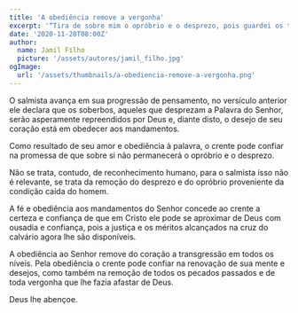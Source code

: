 ```yaml
---
title: 'A obediência remove a vergonha'
excerpt: '“Tira de sobre mim o opróbrio e o desprezo, pois guardei os teus testemunhos” – Salmos 119.22'
date: '2020-11-20T08:00Z'
author:
  name: Jamil Filho
  picture: '/assets/autores/jamil_filho.jpg'
ogImage:
  url: '/assets/thumbnails/a-obediencia-remove-a-vergonha.png'
---
```


O salmista avança em sua progressão de pensamento, no versículo anterior ele declara que os soberbos, aqueles que desprezam a Palavra do Senhor, serão asperamente repreendidos por Deus e, diante disto, o desejo de seu coração está em obedecer aos mandamentos.

Como resultado de seu amor e obediência à palavra, o crente pode confiar na promessa de que sobre si não permanecerá o opróbrio e o desprezo.

Não se trata, contudo, de reconhecimento humano, para o salmista isso não é relevante, se trata da remoção do desprezo e do opróbrio proveniente da condição caída do homem.

A fé e obediência aos mandamentos do Senhor concede ao crente a certeza e confiança de que em Cristo ele pode se aproximar de Deus com ousadia e confiança, pois a justiça e os méritos alcançados na cruz do calvário agora lhe são disponíveis.

A obediência ao Senhor remove do coração a transgressão em todos os níveis. Pela obediência o crente pode confiar na renovação de sua mente e desejos, como também na remoção de todos os pecados passados e de toda vergonha que lhe fazia afastar de Deus.

Deus lhe abençoe.